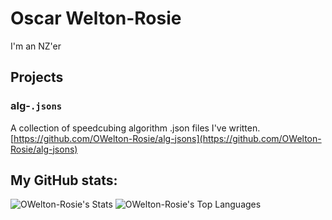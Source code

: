 # Oscar Welton-Rosie
I'm an NZ'er

## Projects

### alg-`.jsons`
A collection of speedcubing algorithm .json files I've written. [https://github.com/OWelton-Rosie/alg-jsons](https://github.com/OWelton-Rosie/alg-jsons)

## My GitHub stats:
![OWelton-Rosie's Stats](https://github-readme-stats.vercel.app/api?username=OWelton-Rosie&theme=vue-dark&show_icons=true&hide_border=true&count_private=true)
![OWelton-Rosie's Top Languages](https://github-readme-stats.vercel.app/api/top-langs/?username=OWelton-Rosie&theme=vue-dark&show_icons=true&hide_border=true&layout=compact)
